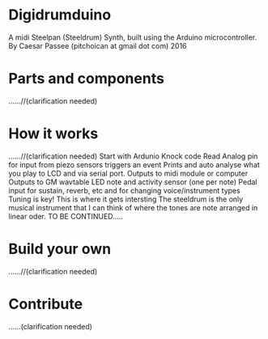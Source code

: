 # Digidrumduino
A midi Steelpan (Steeldrum) Synth,
built using the Arduino microcontroller.
By Caesar Passee
(pitchoican at gmail dot com)
2016

# Parts and components
 ......//(clarification needed)
# How it works
 ......//(clarification needed)
  Start with Ardunio Knock code
  Read Analog pin for input from piezo sensors triggers an event
  Prints and auto analyse what you play to LCD and via serial port. 
  Outputs to midi module or computer 
  Outputs to GM wavtable
  LED note and activity sensor (one per note)
  Pedal input for sustain, reverb, etc and for changing voice/instrument types
  Tuning is key! This is where it gets intersting 
  The steeldrum is the only musical instrument that I can think of where the tones are note 
  arranged in linear oder. 
  TO BE CONTINUED.....
# Build your own
 ......//(clarification needed)
# Contribute 
  ......(clarification needed)
